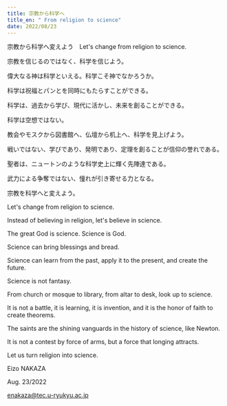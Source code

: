 ```yaml
---
title: 宗教から科学へ
title_en: " From religion to science"
date: 2022/08/23
---
```

宗教から科学へ変えよう　Let's change from religion to science.

宗教を信じるのではなく、科学を信じよう。

偉大なる神は科学といえる。科学こそ神でなかろうか。

科学は祝福とパンとを同時にもたらすことができる。

科学は、過去から学び、現代に活かし、未来を創ることができる。

科学は空想ではない。

教会やモスクから図書館へ、仏壇から机上へ、科学を見上げよう。

戦いではない、学びであり、発明であり、定理を創ることが信仰の誉れである。

聖者は、ニュートンのような科学史上に輝く先陣達である。

武力による争奪ではない、憧れが引き寄せる力となる。

宗教を科学へと変えよう。



Let's change from religion to science.

Instead of believing in religion, let's believe in science.

The great God is science. Science is God.

Science can bring blessings and bread.

Science can learn from the past, apply it to the present, and create the future.

Science is not fantasy.

From church or mosque to library, from altar to desk, look up to science.

It is not a battle, it is learning, it is invention, and it is the honor of faith to create theorems.

The saints are the shining vanguards in the history of science, like Newton.

It is not a contest by force of arms, but a force that longing attracts.

Let us turn religion into science.



Eizo NAKAZA

Aug. 23/2022

enakaza@tec.u-ryukyu.ac.jp